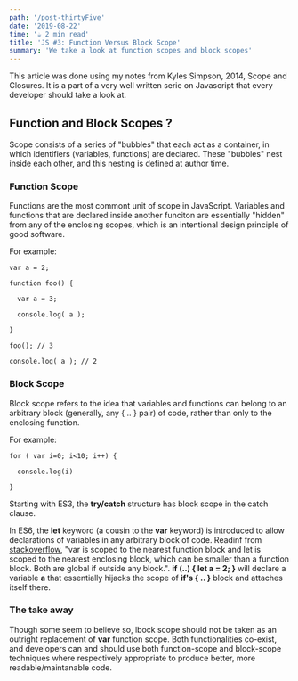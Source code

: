 ```yaml
---
path: '/post-thirtyFive'
date: '2019-08-22'
time: '☕️ 2 min read'
title: 'JS #3: Function Versus Block Scope'
summary: 'We take a look at function scopes and block scopes'
---
```


This article was done using my notes from Kyles Simpson, 2014, Scope and Closures. It is a part of a very well written serie on Javascript that every developer should take a look at.

## Function and Block Scopes ?

Scope consists of a series of "bubbles" that each act as a container, in which identifiers (variables, functions) are declared. These "bubbles" nest inside each other, and this nesting is defined at author time.

### Function Scope

Functions are the most commont unit of scope in JavaScript. Variables and functions that are declared inside another funciton are essentially "hidden" from any of the enclosing scopes, which is an intentional design principle of good software.

For example:

```
var a = 2;

function foo() {

  var a = 3;

  console.log( a );

}

foo(); // 3

console.log( a ); // 2

```

### Block Scope

Block scope refers to the idea that variables and functions can belong to an arbitrary block (generally, any { .. } pair) of code, rather than only to the enclosing function.

For example:

```
for ( var i=0; i<10; i++) {

  console.log(i)

}

```

Starting with ES3, the **try/catch** structure has block scope in the catch clause.

In ES6, the **let** keyword (a cousin to the **var** keyword) is introduced to allow declarations of variables in any arbitrary block of code. Readinf from [stackoverflow](https://stackoverflow.com/questions/762011/whats-the-difference-between-using-let-and-var), "var is scoped to the nearest function block and let is scoped to the nearest enclosing block, which can be smaller than a function block. Both are global if outside any block.". **if (..) { let a = 2; }** will declare a variable **a** that essentially hijacks the scope of **if's { .. }** block and attaches itself there.

### The take away

Though some seem to believe so, lbock scope should not be taken as an outright replacement of **var** function scope. Both functionalities co-exist, and developers can and should use both function-scope and block-scope techniques where respectively appropriate to produce better, more readable/maintanable code.
